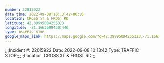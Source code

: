 ```yaml
---
number: 22015922
date_time: 2022-09-08T10:13:42+00:00
location: CROSS ST & FROST RD
latitude: 42.39995004255323
longitude: -71.16630994303446
type: TRAFFIC STOP
google_maps_link: https://maps.google.com/?q=42.39995004255323,-71.16630994303446
---
```


;;;Incident #: 22015922   Date: 2022-09-08 10:13:42   Type: TRAFFIC STOP;;;;;;Location: CROSS ST & FROST RD;;;
